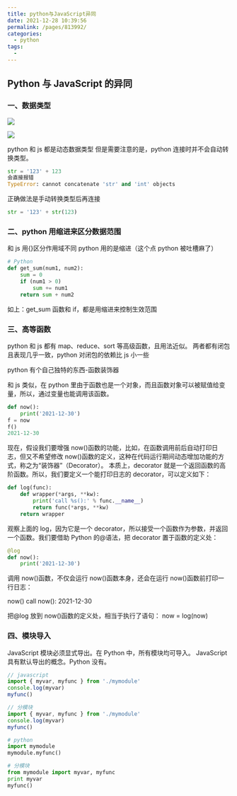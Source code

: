 ```yaml
---
title: python与JavaScript异同
date: 2021-12-28 10:39:56
permalink: /pages/813992/
categories:
  - python
tags:
  -
---
```


## Python 与 JavaScript 的异同

### 一、数据类型

![](https://gitee.com/gan_chuan_yin/blog-image/raw/master/img/20211229110644.png)

![](https://gitee.com/gan_chuan_yin/blog-image/raw/master/img/20220104004545.png)

python 和 js 都是动态数据类型
但是需要注意的是，python 连接时并不会自动转换类型。

```py
str = '123' + 123
会直接报错
TypeError: cannot concatenate 'str' and 'int' objects
```

正确做法是手动转换类型后再连接

```py
str = '123' + str(123)
```

### 二、python 用缩进来区分数据范围

和 js 用{}区分作用域不同 python 用的是缩进（这个点 python 被吐槽麻了）

```python
# Python
def get_sum(num1, num2):
    sum = 0
    if (num1 > 0)
        sum += num1
    return sum + num2
```

如上：get_sum 函数和 if，都是用缩进来控制生效范围

### 三、高等函数

python 和 js 都有 map、reduce、sort 等高级函数，且用法近似。 两者都有闭包且表现几乎一致，python 对闭包的依赖比 js 小一些

python 有个自己独特的东西-函数装饰器

和 js 类似，在 python 里由于函数也是一个对象，而且函数对象可以被赋值给变量，所以，通过变量也能调用该函数。

```python
def now():
    print('2021-12-30')
f = now
f()
2021-12-30
```

现在，假设我们要增强 now()函数的功能，比如，在函数调用前后自动打印日志，但又不希望修改 now()函数的定义，这种在代码运行期间动态增加功能的方式，称之为“装饰器”（Decorator）。
本质上，decorator 就是一个返回函数的高阶函数。所以，我们要定义一个能打印日志的 decorator，可以定义如下：

```python
def log(func):
    def wrapper(*args, **kw):
        print('call %s():' % func.__name__)
        return func(*args, **kw)
    return wrapper
```

观察上面的 log，因为它是一个 decorator，所以接受一个函数作为参数，并返回一个函数。我们要借助 Python 的@语法，把 decorator 置于函数的定义处：

```python
@log
def now():
    print('2021-12-30')
```

调用 now()函数，不仅会运行 now()函数本身，还会在运行 now()函数前打印一行日志：

now()
call now():
2021-12-30

把@log 放到 now()函数的定义处，相当于执行了语句：
now = log(now)

### 四、模块导入

JavaScript 模块必须显式导出。在 Python 中，所有模块均可导入。
JavaScript 具有默认导出的概念。Python 没有。

```js
// javascript
import { myvar, myfunc } from './mymodule'
console.log(myvar)
myfunc()

// 分模块
import { myvar, myfunc } from './mymodule'
console.log(myvar)
myfunc()
```

```python
# python
import mymodule
mymodule.myfunc()

# 分模块
from mymodule import myvar, myfunc
print myvar
myfunc()

```

